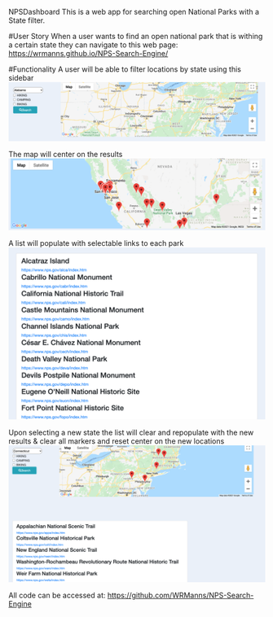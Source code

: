 NPSDashboard
This is a web app for searching open National Parks with a State filter.

#User Story When a user wants to find an open national park that is withing a certain state they can navigate to this web page: https://wrmanns.github.io/NPS-Search-Engine/

#Functionality A user will be able to filter locations by state using this sidebar 
![scrn-shot1](./assets/images/scrn-shot1.png)

The map will center on the results
![scrn-shot2](./assets/images/scrn-shot2.png)

A list will populate with selectable links to each park
![scrn-shot3](./assets/images/scrn-shot3.png)

Upon selecting a new state the list will clear and repopulate with the new results & clear all markers and reset center on the new locations
![scrn-shot4](./assets/images/scrn-shot4.png)

All code can be accessed at: https://github.com/WRManns/NPS-Search-Engine